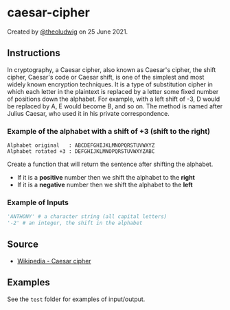 # caesar-cipher

Created by [@theoludwig](https://github.com/theoludwig) on 25 June 2021.

## Instructions

In cryptography, a Caesar cipher, also known as Caesar's cipher, the shift cipher, Caesar's code or Caesar shift, is one of the simplest and most widely known encryption techniques. It is a type of substitution cipher in which each letter in the plaintext is replaced by a letter some fixed number of positions down the alphabet. For example, with a left shift of -3, D would be replaced by A, E would become B, and so on. The method is named after Julius Caesar, who used it in his private correspondence.

### Example of the alphabet with a shift of +3 (shift to the right)

```text
Alphabet original   : ABCDEFGHIJKLMNOPQRSTUVWXYZ
Alphabet rotated +3 : DEFGHIJKLMNOPQRSTUVWXYZABC
```

Create a function that will return the sentence after shifting the alphabet.

- If it is a **positive** number then we shift the alphabet to the **right**
- If it is a **negative** number then we shift the alphabet to the **left**

### Example of Inputs

```py
'ANTHONY' # a character string (all capital letters)
'-2' # an integer, the shift in the alphabet
```

## Source

- [Wikipedia - Caesar cipher](https://en.wikipedia.org/wiki/Caesar_cipher)

## Examples

See the `test` folder for examples of input/output.
